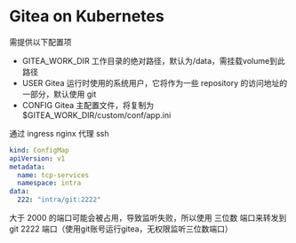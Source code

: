 # Gitea on Kubernetes

需提供以下配置项

- GITEA_WORK_DIR  工作目录的绝对路径，默认为/data，需挂载volume到此路径
- USER            Gitea 运行时使用的系统用户，它将作为一些 repository 的访问地址的一部分，默认使用 git
- CONFIG          Gitea 主配置文件，将复制为 $GITEA_WORK_DIR/custom/conf/app.ini



通过 ingress nginx 代理 ssh

```yaml
kind: ConfigMap
apiVersion: v1
metadata:
  name: tcp-services
  namespace: intra
data:
  222: "intra/git:2222"
```

大于 2000 的端口可能会被占用，导致监听失败，所以使用 三位数 端口来转发到 git 2222 端口（使用git账号运行gitea，无权限监听三位数端口）
